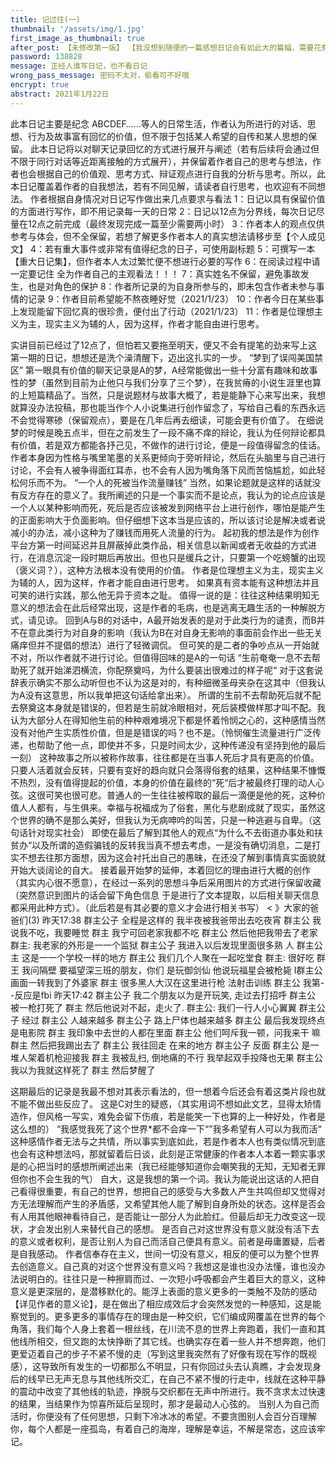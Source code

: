 ```yaml
---
title: 记过往(一)
thumbnail: '/assets/img/1.jpg'
first_image_as_thumbnail: true
after_post: 【未修改第一版】 【我没想到随便的一篇感想日记会有如此大的篇幅，需要花费如此大的精力，但一想到以后自己来品味便不觉得麻烦和后悔了。第一次尝试如此大费笔墨的记下自己的思想，很是欣喜，但愿后面会有足够的时间来进行记录吧】
password: 138828
message: 正经人谁写日记，也不看日记
wrong_pass_message: 密码不太对，偷看可不好哦
encrypt: true
abstract: 2021年1月22日
---
```

此本日记主要是纪念 ABCDEF……等人的日常生活，作者认为所进行的对话、思想、行为及故事富有回忆的价值，但不限于包括某人希望的自传和某人思想的保留。
此本日记将以对聊天记录回忆的方式进行展开与阐述（若有后续将会通过但不限于同行对话等近距离接触的方式展开），并保留着作者自己的思考与想法，作者也会根据自己的价值观、思考方式、辩证观点进行自我的分析与思考。所以，此本日记覆盖着作者的自我想法，若有不同见解，请读者自行思考，也欢迎有不同想法。
作者根据自身情况对日记写作做出来几点要求与看法
1：日记以具有保留价值的方面进行写作，即不用记录每一天的日常
2：日记以12点为分界线，每次日记尽量在12点之前完成（最终发现完成一篇至少需要两小时）
3：作者本人的观点仅供参考与体会，但不全保留，若想了解更多作者本人的真实想法请移步至【个人成见文】
4：若有重大事件或非常有值得纪念的日子，可使用副标题
5：可撰写一本【重大日记集】，但作者本人太过繁忙便不想进行必要的写作
6：在阅读过程中请一定要记住  全为作者自己的主观看法！！！
7：真实姓名不保留，避免事故发生，也是对角色的保护
8：作者所记录的为自身所参与的，即未包含作者未参与事情的记录
9：作者目前希望能不熬夜睡好觉（2021/1/23）
10：作者今日在某些事上发现能留下回忆真的很珍贵，便付出了行动（2021/1/23）
11：作者是位理想主义为主，现实主义为辅的人，因为这样，作者才能自由进行思考。


实讲目前已经过了12点了，但怕若又要拖至明天，便又不会有提笔的劲来写上这第一期的日记，想想还是洗个澡清醒下，迈出这扎实的一步。
“梦到了误闯美国禁区”
第一眼具有价值的聊天记录是A的梦，A经常能做出一些十分富有趣味和故事性的梦（虽然到目前为止他只与我们分享了三个梦），在我贫瘠的小说生涯里也算的上短篇精品了。当然，只是说题材与故事大概了，若是能静下心来写出来，我想就算没办法投稿，那也能当作个人小说集进行创作留念了，写给自己看的东西永远不会觉得寒碜（保留观点），要是在几年后再去细读，可能会更有价值了。
在细说梦的时候是晚五点半，但在之前发生了一段不痛不痒的辩论，我认为任何辩论都具有价值，若是双方都能各抒己见，不做作的进行讨论，便是一段值得留念的佳话。作者本身因为性格与嘴里笔墨的关系更倾向于旁听辩论，然后在头脑里与自己进行讨论，不会有人被争得面红耳赤，也不会有人因为嘴角落下风而苦恼尴尬，如此轻松何乐而不为。
“一个人的死被当作流量赚钱”
当然，如果论题就是这样的话就没有反方存在的意义了。我所阐述的只是一个事实而不是论点，我认为的论点应该是一个人以某种影响而死，死后是否应该被发到网络平台上进行创作，哪怕是能产生的正面影响大于负面影响。但仔细想下这本当是应该的，所以该讨论是解决或者说减小的办法，减小这种为了赚钱而用死人流量的行为。
起初我的想法是作为创作平台方第一时间延迟并且屏蔽掉此类作品，相关信息以新闻或者无收益的方式进行，在消息沉淀一段时期后再放出。但也只是缓兵之计，只要第一个吃螃蟹的出现（褒义词？），这种方法根本没有使用的价值。
作者是位理想主义为主，现实主义为辅的人，因为这样，作者才能自由进行思考。
如果真有资本能有这种想法并且可笑的进行实践，那么他无异于资本之耻。
值得一说的是：往往这种结果明知无意义的想法会在此后经常出现，这是作者的毛病，也是逃离无趣生活的一种解脱方式，请见谅。
回到A与B的对话中，A最开始发表的是对于此类行为的谴责，而B并不在意此类行为对自身的影响（我认为B在对自身无影响的事面前会作出一些无关痛痒但并不提倡的想法）进行了轻微调侃。
但可笑的是二者的争吵点从一开始就不对，所以作者就不进行讨论。但值得回味的是A的一句话
“生前奄奄一息不去帮助死了就开始涕泗横流，你配祭奠吗，为什么要装出很难过的样子呢“
对于这套说辞表示确实不那么动听但也不认为这是对的，有种细微圣母夹杂在这其中（但我认为A没有这意思，所以我单把这句话给拿出来）。
所谓的生前不去帮助死后就不配去祭奠这本身就是错误的，但若是生前就冷眼相对，死后装模做样那才叫不配。我认为大部分人在得知他生前的种种艰难境况下都是怀着怜悯之心的，这种感情当然没有对他产生实质性价值，但是是错误的吗？也不是。（怜悯催生流量进行广泛传递，也帮助了他一点，即使并不多，只是时间太少，这种传递没有坚持到他的最后一刻）
这种故事之所以被称作故事，往往都是在当事人死后才具有更高的价值。只要人活着就会反转，只要有变好的趋向就只会落得俗套的结果，这种结果不慷慨不热烈，没有值得提起的价值，本身的价值在最终的“死“后才被最终打理的动人心弦。这很可笑也很可悲。普通人的一生往往被榨取的最后一滴便是他的死，这种价值人人都有，与生俱来。幸福与祝福成为了俗套，黑化与悲剧成就了现实，虽然这个世界的确不是那么美好，但我认为无病呻吟的叫苦，只是一种逃避与自卑。（这句话针对现实社会）
即使在最后了解到其他人的观点“为什么不去街道办事处和扶贫办“以及所谓的造假骗钱的反转我当真不想去考虑，一是没有确切消息，二是打实不想去往那方面想，因为这会衬托出自己的愚昧，在还没了解到事情真实面貌就开始大谈阔论的自大。
接着最开始梦的延伸，本着回忆的理由进行大概的创作（其实内心很不愿意），在经过一系列的思想斗争后采用图片的方式进行保留收藏（突然意识到图片的话会留下角色信息 于是进行了文本提取，以后相关聊天信息都采用此种方式）。（此后若是有其必要的意义才会进行相关书写）
<
》大家的爸爸们(3)
昨天17:38
群主公子
全程是这样的
我半夜被我爸带出去吃夜宵
群主公
我说我不吃，我要睡觉
群主
我宁可回老家我都不吃
群主公
然后他把我带去了老家
群主:
我老家的外形是一一个监狱
群主公子
我进入以后发现里面很多熟
人
群主公主
这是一一个学校一样的地方
群主公
我们几个人聚在一起吃堂食
群主:
很好吃
群王
我问隔壁
要福望深三班的朋友，你们
是玩御剑仙
他说玩福星会被枪毙
I群主公
画面一转我到了外婆家
群主
很多黑人大汉在这里进行枪
法射击训练
群主公
我第- -反应是fbi
昨天17:42
群主公子
我二个朋友以为是开玩笑,
走过去打招呼
群主公
被一枪打死了
群主
然后他说对不起，走火了.
群主公:
我们一行人小心翼翼
群主公子
经过
群主公
人越来越多
群主公子
路上尸体也越来越多
群主公
最后我发现终点是电影院
群主
我印象中去世的人都在里面
群主公
他们呵斥我一顿，问我来干
嘛
群主
然后把我踢出去了
群主公
我往回走
在来的地方
群主公子
反面
群主公
是一堆人架着机枪迎接我
群主
我被乱扫,
倒地痛的不行
我举起双手投降也无果
群主公
我以为我就这样死了
群主
然后梦醒了

这期最后的记录是我最不想对其表示看法的，但一想着今后还会有着这类片段也就不能不做出些反应了。
这是C对生的疑惑，（其实用词不想如此文艺，显得太矫情造作，但风格一写实，难免会留下伤痕，若是能笑一下也算的上一种好处，作者是这么想的）
“我感觉我死了这个世界*都不会痒一下“”我多希望有人可以为我而活“
这种感情作者无法与之共情，所以事实到底如此，若是作者本人也有类似情况到底也会有这种想法吗，那就留着后日谈，此刻是正常健康的作者本人本着一颗实事求是的心把当时的感想所阐述出来（我已经能够知道你会嘲笑我的无知，无知者无罪但你也不会生我的气）
自大，这是我想的第一个词。我认为能说出这话的人把自己看得很重要，有自己的世界，想把自己的感受与大多数人产生共鸣但却又觉得对方无法理解而产生的矛盾感，又希望其他人能了解到自身所处的状态。这样是否会有人用其他眼神看待自己，是否能让一部分人为此脸红。但最后却无力改变这一现状，才会发出别人来替代自己的感想。
是否自己对这世界没有意义就没有活下去的意义或者权利，是否让别人为自己而活自己便具有意义。前者是毋庸置疑，后者是自我感动。
作者信奉存在主义，世间一切没有意义，相反的便可以为整个世界去创造意义。自己真的对这个世界没有意义吗？我想这是谁也没办法懂，谁也没办法说明白的。往往只是一种擦肩而过、一次短小呼吸都会产生着巨大的意义，这种意义是更深层的，是潜移默化的。能浮上表面的意义更多的一类触不及防的感动【详见作者的意义论】，是在做出了相应成效后才会突然发觉的一种感知，这是能察觉到的。更多更多的事情存在的理由是一种交织，它们编成网覆盖在世界的每个角落，我们每个人身上套着一根丝线，在川流不息的世界上奔跑着，我们一直和其他线所相交，但又跑的太快挣断了其它线。也确实存在着一些人并不想奔跑，他们更爱迈着自己的步子不紧不慢的走（写到这里我突然有了好像有现在写作的既视感），这导致所有发生的一切都那么不明显，只有你回过头去认真瞧，才会发现身后的线早已无声无息与其他线所交汇，在自己不紧不慢的行走中，线就在这种平静的震动中改变了其他线的轨迹，挣脱与交织都在无声中所进行。我不贪求太过快速的结果，当结果作为惊喜所延后呈现时，那才是最动人心弦的。
当别人为自己而活时，你便没有了任何思想，只剩下冷冰冰的希望。不要贪图别人会百分百理解你，每个人都是一座孤岛，有着自己的海岸，理解是幸运，不解是常态，这应该牢记。
